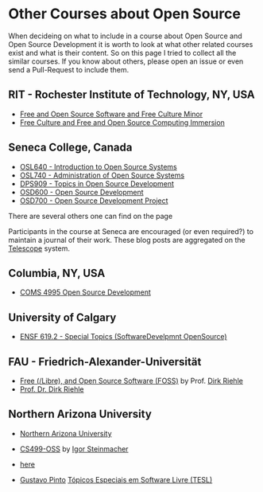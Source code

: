 # Other Courses about Open Source

When decideing on what to include in a course about Open Source and Open Source Development it is worth to look at what other related courses
exist and what is their content. So on this page I tried to collect all the similar courses. If you know about others, please open an issue
or even send a Pull-Request to include them.

## RIT - Rochester Institute of Technology, NY, USA

* [Free and Open Source Software and Free Culture Minor](https://www.rit.edu/study/free-and-open-source-software-and-free-culture-minor)
* [Free Culture and Free and Open Source Computing Immersion](https://www.rit.edu/computing/study/free-culture-and-free-and-open-source-computing-immersion)


## Seneca College, Canada

* [OSL640 - Introduction to Open Source Systems](https://www.senecacollege.ca/cgi-bin/subject?s1=OSL640)
* [OSL740 - Administration of Open Source Systems](https://www.senecacollege.ca/cgi-bin/subject?s1=OSL740)
* [DPS909 - Topics in Open Source Development](https://www.senecacollege.ca/cgi-bin/subject?s1=DPS909)
* [OSD600 - Open Source Development](https://www.senecacollege.ca/cgi-bin/subject?s1=OSD600)
* [OSD700 - Open Source Development Project](https://www.senecacollege.ca/cgi-bin/subject?s1=OSD700)

There are several others one can find on the page

Participants in the course at Seneca are encouraged (or even required?) to maintain a journal of their work.
These blog posts are aggregated on the [Telescope](https://telescope.cdot.systems/) system.


## Columbia, NY, USA

* [COMS 4995 Open Source Development](https://www.cs.columbia.edu/~paine/4995/)


## University of Calgary

* [ENSF 619.2 - Special Topics (SoftwareDevelpmnt OpenSource)](https://contacts.ucalgary.ca/info/enel/courses/f22/ENSF619.2)


## FAU - Friedrich-Alexander-Universität

* [Free (/Libre), and Open Source Software (FOSS)](https://profriehle.com/open-courses/free-and-open-source-software/) by Prof. [Dirk Riehle](https://dirkriehle.com/)
* [Prof. Dr. Dirk Riehle](https://oss.cs.fau.de/person/riehle-dirk/)


## Northern Arizona University

* [Northern Arizona University](https://nau.edu/)
* [CS499-OSS](https://github.com/igorsteinmacher/CS499-OSS) by [Igor Steinmacher](https://experts.nau.edu/en/persons/igor-steinmacher)
* [here](http://teachingopensource.org/class/cs499-open-source-software-development/)

* [Gustavo Pinto](https://gustavopinto.org/)  [Tópicos Especiais em Software Livre (TESL)](https://github.com/gustavopinto/tesl)

